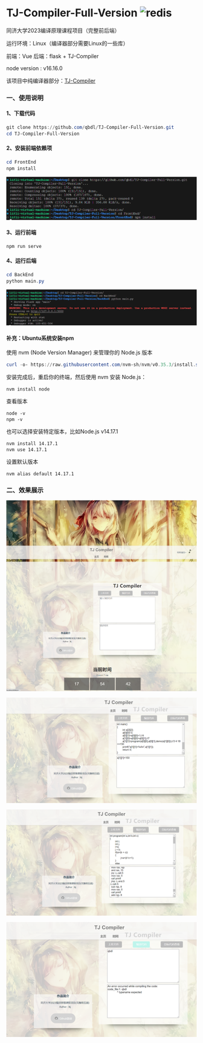 # TJ-Compiler-Full-Version  ![redis](https://img.shields.io/badge/qbdl-TJ--Compiler--Full--Version-blueviolet?logo=Github)
同济大学2023编译原理课程项目（完整前后端）

运行环境：Linux（编译器部分需要Linux的一些库）

前端：Vue   后端：flask + TJ-Compiler

node version : v16.16.0

该项目中纯编译器部分：[TJ-Compiler](https://github.com/qbdl/TJ-Compiler)



### 一、使用说明

#### 1、下载代码

```powershell
git clone https://github.com/qbdl/TJ-Compiler-Full-Version.git
cd TJ-Compiler-Full-Version
```

#### 2、安装前端依赖项

```powershell
cd FrontEnd
npm install
```

<img src="assets/image-20230603170706262.png" alt="image-20230603170706262" style="zoom:80%;" />

#### 3、运行前端

```powershell
npm run serve
```

#### 4、运行后端

```powershell
cd BackEnd
python main.py
```

![image-20230603170812390](assets/image-20230603170812390.png)

#### 补充：Ubuntu系统安装npm

使用 nvm (Node Version Manager) 来管理你的 Node.js 版本

```powershell
curl -o- https://raw.githubusercontent.com/nvm-sh/nvm/v0.35.3/install.sh | bash
```

安装完成后，重启你的终端，然后使用 nvm 安装 Node.js：

```
nvm install node
```

查看版本

```
node -v
npm -v
```

也可以选择安装特定版本，比如Node.js v14.17.1

```
nvm install 14.17.1
nvm use 14.17.1
```

设置默认版本

```
nvm alias default 14.17.1
```



### 二、效果展示

![begin2](assets/begin2.png)

![image-20230603195248954](assets/image-20230603195248954.png)

![image-20230603195337412](assets/image-20230603195337412.png)

![image-20230603195422569](assets/image-20230603195422569.png)
